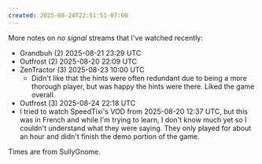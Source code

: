 ```yaml
---
created: 2025-08-24T22:51:51-07:00
---
```


More notes on _no signal_ streams that I've watched recently:
- Grandbuh (2) 2025-08-21 23:29 UTC
- Outfrost (2) 2025-08-20 22:09 UTC
- ZenTractor (3) 2025-08-23 10:00 UTC
	- Didn't like that the hints were often redundant due to being a more thorough player, but was happy the hints were there. Liked the game overall.
- Outfrost (3) 2025-08-24 22:18 UTC
- I tried to watch SpeedTixi's VOD from 2025-08-20 12:37 UTC, but this was in French and while I'm trying to learn, I don't know much yet so I couldn't understand what they were saying. They only played for about an hour and didn't finish the demo portion of the game.

Times are from SullyGnome.
